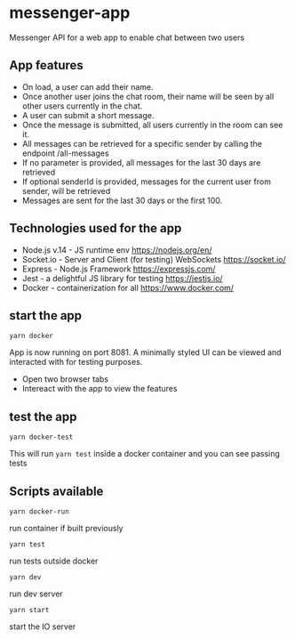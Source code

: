 # messenger-app

Messenger API for a web app to enable chat between two users

## App features

- On load, a user can add their name.
- Once another user joins the chat room, their name will be seen by all other
  users currently in the chat.
- A user can submit a short message.
- Once the message is submitted, all users currently in the room can see it.
- All messages can be retrieved for a specific sender by calling the endpoint
  /all-messages
- If no parameter is provided, all messages for the last 30 days are retrieved
- If optional senderId is provided, messages for the current user from sender,
  will be retrieved
- Messages are sent for the last 30 days or the first 100.

## Technologies used for the app
- Node.js v.14  - JS runtime env https://nodejs.org/en/
- Socket.io - Server and Client (for testing) WebSockets https://socket.io/
- Express - Node.js Framework https://expressjs.com/
- Jest - a delightful JS library for testing https://jestjs.io/
- Docker - containerization for all https://www.docker.com/

## start the app

```
yarn docker
```

App is now running on port 8081. A minimally styled UI can be viewed and
interacted with for testing purposes.
- Open two browser tabs
- Intereact with the app to view the features 

## test the app

```
yarn docker-test
```

This will run `yarn test` inside a docker container and you can see passing
tests

## Scripts available
```
yarn docker-run
```
run container if built previously
```
yarn test
```
run tests outside docker
```
yarn dev
```
run dev server
```
yarn start
```
start the IO server
